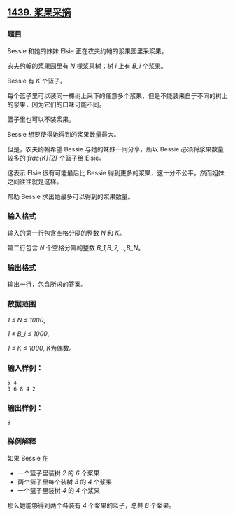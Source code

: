 ## [1439. 浆果采摘](https://www.acwing.com/problem/content/1441/)

### 题目

Bessie 和她的妹妹 Elsie 正在农夫约翰的浆果园里采浆果。

农夫约翰的浆果园里有 *N* 棵浆果树；树 *i* 上有 *B_i* 个浆果。

Bessie 有 *K* 个篮子。

每个篮子里可以装同一棵树上采下的任意多个浆果，但是不能装来自于不同的树上的浆果，因为它们的口味可能不同。

篮子里也可以不装浆果。

Bessie 想要使得她得到的浆果数量最大。

但是，农夫约翰希望 Bessie 与她的妹妹一同分享，所以 Bessie 必须将浆果数量较多的 *frac{K}{2}* 个篮子给 Elsie。

这表示 Elsie 很有可能最后比 Bessie 得到更多的浆果，这十分不公平，然而姐妹之间往往就是这样。

帮助 Bessie 求出她最多可以得到的浆果数量。

### 输入格式

输入的第一行包含空格分隔的整数 *N* 和 *K*。

第二行包含 *N* 个空格分隔的整数 *B_1,B_2,…,B_N*。

### 输出格式

输出一行，包含所求的答案。

### 数据范围

*1 ≤ N ≤ 1000*,

*1 ≤ B_i ≤ 1000*,

*1 ≤ K ≤ 1000*, *K*为偶数。

### 输入样例：

```
5 4
3 6 8 4 2
```

### 输出样例：

```
8
```

### 样例解释

如果 Bessie 在

- 一个篮子里装树 *2* 的 *6* 个浆果
- 两个篮子里每个装树 *3* 的 *4* 个浆果
- 一个篮子里装树 *4* 的 *4* 个浆果

那么她能够得到两个各装有 *4* 个浆果的篮子，总共 *8* 个浆果。
